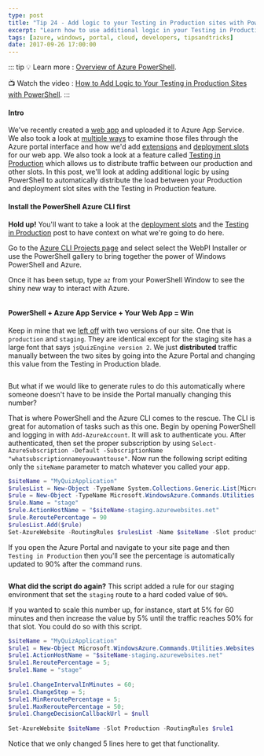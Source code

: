 ```yaml
---
type: post
title: "Tip 24 - Add logic to your Testing in Production sites with PowerShell"
excerpt: "Learn how to use additional logic in your Testing in Production sites with PowerShell and the CLI"
tags: [azure, windows, portal, cloud, developers, tipsandtricks]
date: 2017-09-26 17:00:00
---
```


::: tip
:bulb: Learn more : [Overview of Azure PowerShell](https://docs.microsoft.com/powershell/azure/overview?WT.mc_id=docs-azuredevtips-azureappsdev). 

:tv: Watch the video : [How to Add Logic to Your Testing in Production Sites with PowerShell](https://www.youtube.com/watch?v=laAwhwahb5I&list=PLLasX02E8BPCNCK8Thcxu-Y-XcBUbhFWC&index=38?WT.mc_id=youtube-azuredevtips-azureappsdev).
:::

#### Intro

We've recently created a [web app](https://microsoft.github.io/AzureTipsAndTricks/blog/tip19.html) and uploaded it to Azure App Service. We also took a look at [multiple ways](https://microsoft.github.io/AzureTipsAndTricks/blog/tip20.html) to examine those files through the Azure portal interface and how we'd add [extensions](https://microsoft.github.io/AzureTipsAndTricks/blog/tip21.html) and [deployment slots](https://microsoft.github.io/AzureTipsAndTricks/blog/tip22.html) for our web app. We also took a look at a feature called [Testing in Production](https://microsoft.github.io/AzureTipsAndTricks/blog/tip23.html) which allows us to distribute traffic between our production and other slots. In this post, we'll look at adding additional logic by using PowerShell to automatically distribute the load between your Production and deployment slot sites with the Testing in Production feature.   

#### Install the PowerShell Azure CLI first

**Hold up!** You'll want to take a look at the [deployment slots](https://microsoft.github.io/AzureTipsAndTricks/blog/tip22.html) and the [Testing in Production](https://microsoft.github.io/AzureTipsAndTricks/blog/tip23.html) post to have context on what we're going to do here.


Go to the [Azure CLI Projects page](https://azure.github.io/projects/clis/) and select select the WebPI Installer  or use the PowerShell gallery to bring together the power of Windows PowerShell and Azure.

Once it has been setup, type `az` from your PowerShell Window to see the shiny new way to interact with Azure.  

<img :src="$withBase('/files/powershellcli1.png')">

#### PowerShell + Azure App Service + Your Web App = Win

Keep in mine that we [left off](https://microsoft.github.io/AzureTipsAndTricks/blog/tip23.html) with  two versions of our site. One that is `production` and `staging`. They are identical except for the staging site has a large font that says `jsQuizEngine version 2`. We just **distributed** traffic manually between the two sites by going into the Azure Portal and changing this value from the Testing in Production blade.

<img :src="$withBase('/files/testinprodazure7.png')">

But what if we would like to generate rules to do this automatically where someone doesn't have to be inside the Portal manually changing this number?

That is where PowerShell and the Azure CLI comes to the rescue. The CLI is great for automation of tasks such as this one. Begin by opening PowerShell and logging in with `Add-AzureAccount`. It will ask to authenticate you.  After authenticated, then set the proper subscription by using `Select-AzureSubscription -Default -SubscriptionName "whatsubscriptionnameyouwanttouse"`. Now run the following script editing only the `siteName` parameter to match whatever you called your app.

```powershell
$siteName = "MyQuizApplication"
$rulesList = New-Object -TypeName System.Collections.Generic.List[Microsoft.WindowsAzure.Commands.Utilities.Websites.Services.WebEntities.RampUpRule]
$rule = New-Object -TypeName Microsoft.WindowsAzure.Commands.Utilities.Websites.Services.WebEntities.RampUpRule
$rule.Name = "stage"
$rule.ActionHostName = "$siteName-staging.azurewebsites.net"
$rule.ReroutePercentage = 90
$rulesList.Add($rule)
Set-AzureWebsite -RoutingRules $rulesList -Name $siteName -Slot production
```

If you open the Azure Portal and navigate to your site page and then `Testing in Production` then you'll see the percentage is automatically updated to 90% after the command runs. 

<img :src="$withBase('/files/powershellcli2.gif')">

**What did the script do again?** This script added a rule for our staging environment that set the `staging` route to a hard coded value of `90%`. 


If you wanted to scale this number up, for instance, start at 5% for 60 minutes and then increase the value by 5% until the traffic reaches 50% for that slot. You could do so with this script. 

```powershell
$siteName = "MyQuizApplication"
$rule1 = New-Object Microsoft.WindowsAzure.Commands.Utilities.Websites.Services.WebEntities.RampUpRule
$rule1.ActionHostName = "$siteName-staging.azurewebsites.net"
$rule1.ReroutePercentage = 5;
$rule1.Name = "stage"
 
$rule1.ChangeIntervalInMinutes = 60;
$rule1.ChangeStep = 5;
$rule1.MinReroutePercentage = 5;
$rule1.MaxReroutePercentage = 50;
$rule1.ChangeDecisionCallbackUrl = $null
 
Set-AzureWebsite $siteName -Slot Production -RoutingRules $rule1
```

Notice that we only changed 5 lines here to get that functionality. 
